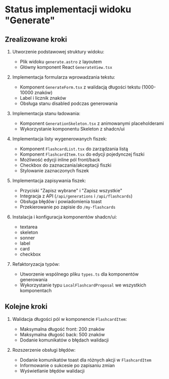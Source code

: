 # Status implementacji widoku "Generate"

## Zrealizowane kroki

1. Utworzenie podstawowej struktury widoku:

   - Plik widoku `generate.astro` z layoutem
   - Główny komponent React `GenerateView.tsx`

2. Implementacja formularza wprowadzania tekstu:

   - Komponent `GenerateForm.tsx` z walidacją długości tekstu (1000-10000 znaków)
   - Label i licznik znaków
   - Obsługa stanu disabled podczas generowania

3. Implementacja stanu ładowania:

   - Komponent `GenerationSkeleton.tsx` z animowanymi placeholderami
   - Wykorzystanie komponentu Skeleton z shadcn/ui

4. Implementacja listy wygenerowanych fiszek:

   - Komponent `FlashcardList.tsx` do zarządzania listą
   - Komponent `FlashcardItem.tsx` do edycji pojedynczej fiszki
   - Możliwość edycji inline pól front/back
   - Checkbox do zaznaczania/akceptacji fiszki
   - Stylowanie zaznaczonych fiszek

5. Implementacja zapisywania fiszek:

   - Przyciski "Zapisz wybrane" i "Zapisz wszystkie"
   - Integracja z API (`/api/generations` i `/api/flashcards`)
   - Obsługa błędów i powiadomienia toast
   - Przekierowanie po zapisie do `/my-flashcards`

6. Instalacja i konfiguracja komponentów shadcn/ui:

   - textarea
   - skeleton
   - sonner
   - label
   - card
   - checkbox

7. Refaktoryzacja typów:
   - Utworzenie wspólnego pliku `types.ts` dla komponentów generowania
   - Wykorzystanie typu `LocalFlashcardProposal` we wszystkich komponentach

## Kolejne kroki

1. Walidacja długości pól w komponencie `FlashcardItem`:

   - Maksymalna długość front: 200 znaków
   - Maksymalna długość back: 500 znaków
   - Dodanie komunikatów o błędach walidacji

2. Rozszerzenie obsługi błędów:

   - Dodanie komunikatów toast dla różnych akcji w `FlashcardItem`
   - Informowanie o sukcesie po zapisaniu zmian
   - Wyświetlanie błędów walidacji

